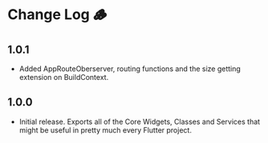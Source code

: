 # Change Log 🪵

## 1.0.1

* Added AppRouteOberserver, routing functions and the size getting extension on BuildContext.

## 1.0.0

* Initial release. Exports all of the Core Widgets, Classes and Services that might be useful
in pretty much every Flutter project.
